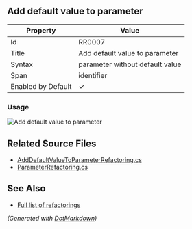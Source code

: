 ## Add default value to parameter

| Property           | Value                           |
| ------------------ | ------------------------------- |
| Id                 | RR0007                          |
| Title              | Add default value to parameter  |
| Syntax             | parameter without default value |
| Span               | identifier                      |
| Enabled by Default | &#x2713;                        |

### Usage

![Add default value to parameter](../../images/refactorings/AddDefaultValueToParameter.png)

## Related Source Files

* [AddDefaultValueToParameterRefactoring.cs](../../src/Refactorings/CSharp/Refactorings/AddDefaultValueToParameterRefactoring.cs)
* [ParameterRefactoring.cs](../../src/Refactorings/CSharp/Refactorings/ParameterRefactoring.cs)

## See Also

* [Full list of refactorings](Refactorings.md)

*\(Generated with [DotMarkdown](http://github.com/JosefPihrt/DotMarkdown)\)*